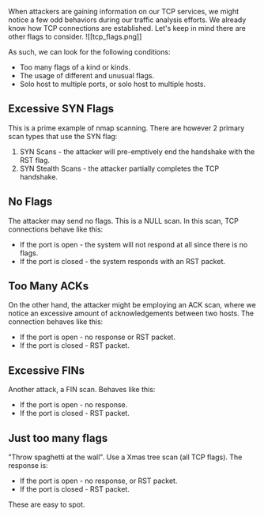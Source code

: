 When attackers are gaining information on our TCP services, we might notice a few odd behaviors during our traffic analysis efforts.
We already know how TCP connections are established. Let's keep in mind there are other flags to consider.
![[tcp_flags.png]]

As such, we can look for the following conditions:
- Too many flags of a kind or kinds.
- The usage of different and unusual flags.
- Solo host to multiple ports, or solo host to multiple hosts.

## Excessive SYN Flags

This is a prime example of nmap scanning.
There are however 2 primary scan types that use the SYN flag:
1. SYN Scans - the attacker will pre-emptively end the handshake with the RST flag.
2. SYN Stealth Scans - the attacker partially completes the TCP handshake.

## No Flags

The attacker may send no flags. This is a NULL scan. In this scan, TCP connections behave like this:
- If the port is open - the system will not respond at all since there is no flags.
- If the port is closed - the system responds with an RST packet.

## Too Many ACKs

On the other hand, the attacker might be employing an ACK scan, where we notice an excessive amount of acknowledgements between two hosts. The connection behaves like this:
- If the port is open - no response or RST packet.
- If the port is closed - RST packet.

## Excessive FINs

Another attack, a FIN scan. Behaves like this:
- If the port is open - no response.
- If the port is closed - RST packet.

## Just too many flags

"Throw spaghetti at the wall". Use a Xmas tree scan (all TCP flags). The response is:
- If the port is open - no response, or RST packet.
- If the port is closed - RST packet.

These are easy to spot.
